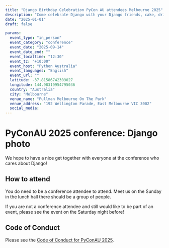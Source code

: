 ```yaml
---
title: "Django Birthday Celebration PyCon AU attendees Melbourne 2025"
description: "Come celebrate Django with your Django friends, cake, drinks and fun! Let's catch up and talk about this framework that's given so much."
date: "2025-01-01"
draft: false

params:
  event_type: "in_person"
  event_category: "conference"
  event_date: "2025-09-14"
  event_date_end: ""
  event_localtime: "12:30"
  event_tz: "+10:00"
  event_host: "Python Australia"
  event_languages: "English"
  event_url: ""
  latitude: -37.81586742309027
  longitude: 144.98319954795036
  country: "Australia"
  city: "Melbourne"
  venue_name: "Pullman Melbourne On The Park"
  venue_address: "192 Wellington Parade, East Melbourne VIC 3002"
  social_media:
---
```


# PyConAU 2025 conference: Django photo

We hope to have a nice get together with everyone at the conference who cares about Django!

## How to attend

You do need to be a conference attendee to attend. Meet us on the Sunday in the lunch hall there should be a group of people.

If you are not a conference attendee and still would like to be part of an event, please see the event on the Saturday night before!


## Code of Conduct

Please see the [Code of Conduct for PyConAU 2025](https://2025.pycon.org.au/safety/).
